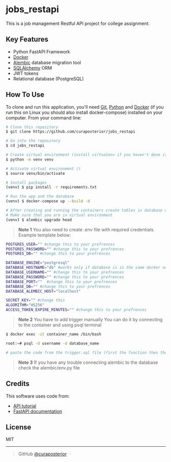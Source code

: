 # jobs_restapi
This is a job management Restful API project for college assignment.

## Key Features

* Python FastAPI Framework
* [Docker](https://www.docker.com/)
* [Alembic](https://alembic.sqlalchemy.org/en/latest/) database migration tool
* [SQLAlchemy](https://www.sqlalchemy.org/) ORM
* JWT tokens
* Relational database (PostgreSQL)

## How To Use

To clone and run this application, you'll need [Git](https://git-scm.com), [Python](https://www.python.org/) and [Docker](https://www.docker.com/) (if you run this on Linux you should also install docker-compose) installed on your computer. From your command line:

```bash
# Clone this repository
$ git clone https://github.com/curaposterior/jobs_restapi

# Go into the repository
$ cd jobs_restapi

# Create virtual environment (install virtualenv if you haven't done it already)
$ python -m venv venv

# Activate virtual environment ()
$ source venv/bin/activate 

# Install packages
(venv) $ pip install -r requirements.txt

# Run the app and the database
(venv) $ docker-compose up --build -d

# After creating and running the containers create tables in database using alembic
# Make sure that you are in virtual environment
(venv) $ alembic upgrade head
```


> **Note 1**
> You also need to create .env file with required credentials.
> Example template below:
```bash
POSTGRES_USER="" #change this to your prefrences
POSTGRES_PASSWORD="" #change this to your prefrences
POSTGRES_DB="" #change this to your prefrences

DATABASE_ENGINE="postgresql"
DATABASE_HOSTNAME="db" #works only if database is in the same docker network as app container
DATABASE_USERNAME="" #change this to your prefrences
DATABASE_PASSWORD="" #change this to your prefrences
DATABASE_PORT=""  #change this to your prefrences
DATABASE_DB="" #change this to your prefrences
DATABASE_ALEMBIC_HOST="localhost"

SECRET_KEY="" #change this
ALGORITHM="HS256"
ACCESS_TOKEN_EXPIRE_MINUTES="" #change this to your prefrences
```

> **Note 2**
> You have to add trigger manually
> You can do it by connecting to the container and using psql terminal
```bash
$ docker exec -it container_name /bin/bash

root:~# psql -U username -d database_name

# paste the code from the trigger.sql file (first the function then the trigger code)
```

> **Note 3**
> If you have any trouble connecting alembic to the database check the alembic/env.py file

## Credits

This software uses code from:

- [API tutorial](https://youtu.be/0sOvCWFmrtA)
- [FastAPI documentation](https://fastapi.tiangolo.com/)


## License

MIT

---

> GitHub [@curaposterior](https://github.com/curaposterior) &nbsp;&middot;&nbsp;
